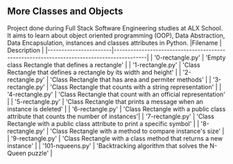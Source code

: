 More Classes and Objects
------------------------------------------------------------------------------------------
Project done during Full Stack Software Engineering studies at ALX School. It aims to learn about object oriented programming (OOP), Data Abstraction, Data Encapsulation, instances and classes attributes in Python.
|Filename		|	Description									   |
|-----------------------|------------------------------------------------------------------------------------------|
| '0-rectangle.py'	|	'Empty class Rectangle that defines a rectangle'				   |
| '1-rectangle.py'	|	'Class Rectangle that defines a rectangle by its width and height'		   |
| '2-rectangle.py'	|	'Class Rectangle that has area and permiter methods'				   |
| '3-rectangle.py'	|	'Class Rectangle that counts with a string representation'			   |
| '4-rectangle.py'	|	'Class Rectangle that count with an official representation'			   |
| '5-rectangle.py'	|	'Class Rectangle that prints a message when an instance is deleted'		   |
| '6-rectangle.py'	|	'Class Rectangle with a public class attribute that counts the number of instances'|
| '7-rectangle.py'	|	'Class Rectangle with a public class attribute to print a specific symbol'	   |
| '8-rectangle.py'	|	'Class Rectangle with a method to compare instance's size'			   |
| '9-rectangle.py'	|	'Class Rectangle with a class method that returns a new instance'		   |
| '101-nqueens.py'	|	'Backtracking algorithm that solves the N-Queen puzzle'				   |
